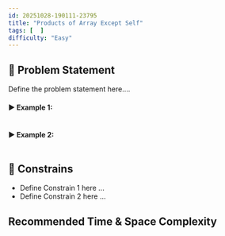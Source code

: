 ```yaml
---
id: 20251028-190111-23795
title: "Products of Array Except Self"
tags: [  ]
difficulty: "Easy"
---
```


## 🧠 Problem Statement
Define the problem statement here....

#### ▶️ Example 1:
```bash

```

#### ▶️ Example 2:
```bash

```

## 🎯 Constrains
* Define Constrain 1 here ...
* Define Constrain 2 here ...

## Recommended Time & Space Complexity

